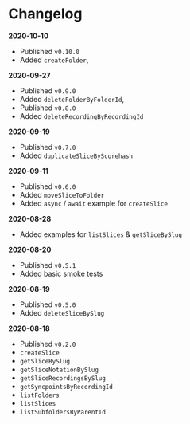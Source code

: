 # Changelog

**2020-10-10**
- Published `v0.10.0`
- Added `createFolder`,

**2020-09-27**
- Published `v0.9.0`
- Added `deleteFolderByFolderId`,
- Published `v0.8.0`
- Added `deleteRecordingByRecordingId`

**2020-09-19**
- Published `v0.7.0`
- Added `duplicateSliceByScorehash`

**2020-09-11**
- Published `v0.6.0`
- Added `moveSliceToFolder`
- Added `async` / `await` example for `createSlice`

**2020-08-28**
- Added examples for `listSlices` & `getSliceBySlug`

**2020-08-20**
- Published `v0.5.1`
- Added basic smoke tests

**2020-08-19**
- Published `v0.5.0`
- Added `deleteSliceBySlug`

**2020-08-18**
- Published `v0.2.0`
- `createSlice`
- `getSliceBySlug`
- `getSliceNotationBySlug`
- `getSliceRecordingsBySlug`
- `getSyncpointsByRecordingId`
- `listFolders`
- `listSlices`
- `listSubfoldersByParentId`
